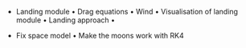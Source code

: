 - Landing module
    •	Drag equations
    •	Wind
    • Visualisation of landing module
    • Landing approach
    •

- Fix space model
    • Make the moons work with RK4
